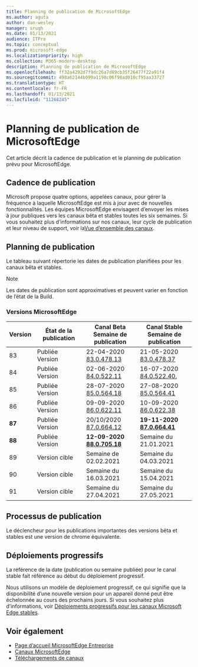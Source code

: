 ```yaml
---
title: Planning de publication de MicrosoftEdge
ms.author: aguta
author: dan-wesley
manager: srugh
ms.date: 01/13/2021
audience: ITPro
ms.topic: conceptual
ms.prod: microsoft-edge
ms.localizationpriority: high
ms.collection: M365-modern-desktop
description: Planning de publication de MicrosoftEdge
ms.openlocfilehash: ff32a4292d7f9dc26a7d89cb35f26477f22a91f4
ms.sourcegitcommit: 498a62144b099a1198c06f98ad010cf95aa33727
ms.translationtype: HT
ms.contentlocale: fr-FR
ms.lasthandoff: 01/13/2021
ms.locfileid: "11268245"
---
```

# Planning de publication de MicrosoftEdge

Cet article décrit la cadence de publication et le planning de publication prévu pour MicrosoftEdge.

## Cadence de publication

Microsoft propose quatre options, appelées canaux, pour gérer la fréquence à laquelle MicrosoftEdge est mis à jour avec de nouvelles fonctionnalités. Les équipes MicrosoftEdge envisagent d’envoyer les mises à jour publiques vers les canaux bêta et stables toutes les six semaines. Si vous souhaitez plus d’informations sur nos canaux, leur cycle de publication et leur niveau de support, voir la[Vue d’ensemble des canaux](https://docs.microsoft.com/DeployEdge/microsoft-edge-channels#channel-overview).

## Planning de publication

Le tableau suivant répertorie les dates de publication planifiées pour les canaux bêta et stables.

> [!NOTE]
> Les dates de publication sont approximatives et peuvent varier en fonction de l’état de la Build.

### Versions MicrosoftEdge

| Version | État de la publication | Canal Beta<br>Semaine de publication | Canal Stable<br>Semaine de publication |
|---------|-----|------|--------|
| 83 | Publiée<br>Version | 22-04-2020<br>[83.0.478.13](https://docs.microsoft.com/DeployEdge/microsoft-edge-relnote-archive-beta-channel#version-83047813-april-22) | 21-05-2020<br> [83.0.478.37](https://docs.microsoft.com/DeployEdge/microsoft-edge-relnote-archive-stable-channel#version-83047837-may-21) |
| 84 | Publiée<br>Version | 02-06-2020<br>[84.0.522.11](https://docs.microsoft.com/DeployEdge/microsoft-edge-relnote-archive-beta-channel#version-84052211-june-2) | 16-07-2020<br> [84.0.522.40.](https://docs.microsoft.com/DeployEdge/microsoft-edge-relnote-archive-stable-channel#version-84052240-july-16) |
| 85 | Publiée<br>Version | 28-07-2020<br>[85.0.564.18](https://docs.microsoft.com/DeployEdge/microsoft-edge-relnote-archive-beta-channel#version-85056418-july-28)  | 27-08-2020<br>[85.0.564.41](https://docs.microsoft.com/DeployEdge/microsoft-edge-relnote-stable-channel#version-85056441-august-27) |
| 86 | Publiée<br>Version | 09-09-2020<br>[86.0.622.11](https://docs.microsoft.com/DeployEdge/microsoft-edge-relnote-beta-channel#version-86062211-september-9) | 10-09-2020<br>[86.0.622.38](https://docs.microsoft.com/deployedge/microsoft-edge-relnote-stable-channel#version-86062238-october-9) |
| **87** | Publiée<br>Version | 20/10/2020<br>[87.0.664.12](https://docs.microsoft.com/deployedge/microsoft-edge-relnote-beta-channel#version-87066412--october-20) | **19-11-2020**<br>**[87.0.664.41](https://docs.microsoft.com/deployedge/microsoft-edge-relnote-stable-channel#version-87066441-november-19)** |
| **88** | Publiée<br>Version | **12-09-2020**<br>**[88.0.705.18](https://docs.microsoft.com/deployedge/microsoft-edge-relnote-beta-channel#version-88070518-december-9)** | Semaine du 21.01.2021 |
| 89 | Version cible | Semaine de 02.02.2021 | Semaine du 04.03.2021 |
| 90 | Version cible | Semaine du 16.03.2021 | Semaine du 15.04.2021 |
| 91 | Version cible | Semaine du 27.04.2021 | Semaine du 27.05.2021 |

## Processus de publication

Le déclencheur pour les publications importantes des versions bêta et stables est une version de chrome équivalente.

## Déploiements progressifs

La référence de la date (publication ou semaine publiée) pour le canal stable fait référence au début du déploiement progressif.

Nous utilisons un modèle de déploiement progressif, ce qui signifie que la disponibilité d’une nouvelle version pour un appareil donné peut être échelonnée au cours des prochains jours. Si vous souhaitez plus d’informations, voir [Déploiements progressifs pour les canaux Microsoft Edge stables](microsoft-edge-update-progressive-rollout.md).

## Voir également

- [Page d’accueil MicrosoftEdge Entreprise](https://aka.ms/EdgeEnterprise)
- [Canaux MicrosoftEdge](microsoft-edge-channels.md)
- [Téléchargements de canaux](https://www.microsoft.com/edge/business/download)
